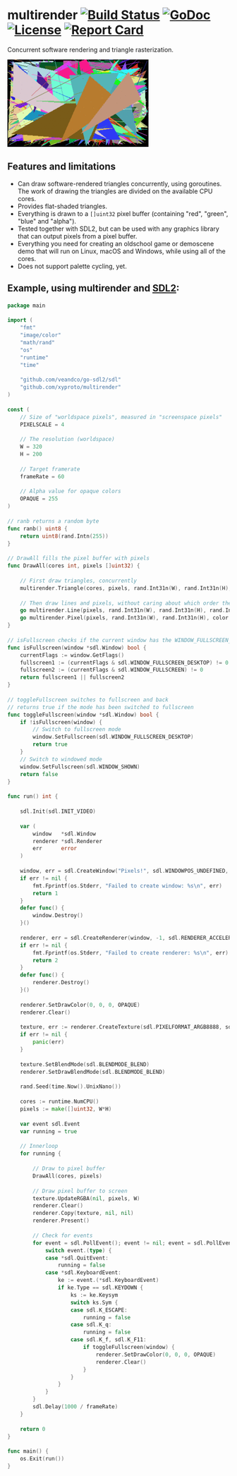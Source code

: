 # multirender [![Build Status](https://travis-ci.org/xyproto/multirender.svg?branch=master)](https://travis-ci.org/xyproto/multirender) [![GoDoc](https://godoc.org/github.com/xyproto/multirender?status.svg)](http://godoc.org/github.com/xyproto/multirender) [![License](http://img.shields.io/badge/license-MIT-red.svg?style=flat)](https://raw.githubusercontent.com/xyproto/multirender/master/LICENSE) [![Report Card](https://img.shields.io/badge/go_report-A+-brightgreen.svg?style=flat)](http://goreportcard.com/report/xyproto/multirender)

Concurrent software rendering and triangle rasterization.

![screencap](img/screencap.gif)

## Features and limitations

* Can draw software-rendered triangles concurrently, using goroutines. The work of drawing the triangles are divided on the available CPU cores.
* Provides flat-shaded triangles.
* Everything is drawn to a `[]uint32` pixel buffer (containing "red", "green", "blue" and "alpha").
* Tested together with SDL2, but can be used with any graphics library that can output pixels from a pixel buffer.
* Everything you need for creating an oldschool game or demoscene demo that will run on Linux, macOS and Windows, while using all of the cores.
* Does not support palette cycling, yet.

## Example, using multirender and [SDL2](https://github.com/veandco/go-sdl2):

```go
package main

import (
	"fmt"
	"image/color"
	"math/rand"
	"os"
	"runtime"
	"time"

	"github.com/veandco/go-sdl2/sdl"
	"github.com/xyproto/multirender"
)

const (
	// Size of "worldspace pixels", measured in "screenspace pixels"
	PIXELSCALE = 4

	// The resolution (worldspace)
	W = 320
	H = 200

	// Target framerate
	frameRate = 60

	// Alpha value for opaque colors
	OPAQUE = 255
)

// ranb returns a random byte
func ranb() uint8 {
	return uint8(rand.Intn(255))
}

// DrawAll fills the pixel buffer with pixels
func DrawAll(cores int, pixels []uint32) {

	// First draw triangles, concurrently
	multirender.Triangle(cores, pixels, rand.Int31n(W), rand.Int31n(H), rand.Int31n(W), rand.Int31n(H), rand.Int31n(W), rand.Int31n(H), color.RGBA{ranb(), ranb(), ranb(), OPAQUE}, W)

	// Then draw lines and pixels, without caring about which order they appear in
	go multirender.Line(pixels, rand.Int31n(W), rand.Int31n(H), rand.Int31n(W), rand.Int31n(H), color.RGBA{ranb(), ranb(), ranb(), OPAQUE}, W)
	go multirender.Pixel(pixels, rand.Int31n(W), rand.Int31n(H), color.RGBA{255, 0, 0, ranb()}, W)
}

// isFullscreen checks if the current window has the WINDOW_FULLSCREEN_DESKTOP flag set
func isFullscreen(window *sdl.Window) bool {
	currentFlags := window.GetFlags()
	fullscreen1 := (currentFlags & sdl.WINDOW_FULLSCREEN_DESKTOP) != 0
	fullscreen2 := (currentFlags & sdl.WINDOW_FULLSCREEN) != 0
	return fullscreen1 || fullscreen2
}

// toggleFullscreen switches to fullscreen and back
// returns true if the mode has been switched to fullscreen
func toggleFullscreen(window *sdl.Window) bool {
	if !isFullscreen(window) {
		// Switch to fullscreen mode
		window.SetFullscreen(sdl.WINDOW_FULLSCREEN_DESKTOP)
		return true
	}
	// Switch to windowed mode
	window.SetFullscreen(sdl.WINDOW_SHOWN)
	return false
}

func run() int {

	sdl.Init(sdl.INIT_VIDEO)

	var (
		window   *sdl.Window
		renderer *sdl.Renderer
		err      error
	)

	window, err = sdl.CreateWindow("Pixels!", sdl.WINDOWPOS_UNDEFINED, sdl.WINDOWPOS_UNDEFINED, int32(W*PIXELSCALE), int32(H*PIXELSCALE), sdl.WINDOW_SHOWN)
	if err != nil {
		fmt.Fprintf(os.Stderr, "Failed to create window: %s\n", err)
		return 1
	}
	defer func() {
		window.Destroy()
	}()

	renderer, err = sdl.CreateRenderer(window, -1, sdl.RENDERER_ACCELERATED)
	if err != nil {
		fmt.Fprintf(os.Stderr, "Failed to create renderer: %s\n", err)
		return 2
	}
	defer func() {
		renderer.Destroy()
	}()

	renderer.SetDrawColor(0, 0, 0, OPAQUE)
	renderer.Clear()

	texture, err := renderer.CreateTexture(sdl.PIXELFORMAT_ARGB8888, sdl.TEXTUREACCESS_STREAMING, W, H)
	if err != nil {
		panic(err)
	}

	texture.SetBlendMode(sdl.BLENDMODE_BLEND)
	renderer.SetDrawBlendMode(sdl.BLENDMODE_BLEND)

	rand.Seed(time.Now().UnixNano())

	cores := runtime.NumCPU()
	pixels := make([]uint32, W*H)

	var event sdl.Event
	var running = true

	// Innerloop
	for running {

		// Draw to pixel buffer
		DrawAll(cores, pixels)

		// Draw pixel buffer to screen
		texture.UpdateRGBA(nil, pixels, W)
		renderer.Clear()
		renderer.Copy(texture, nil, nil)
		renderer.Present()

		// Check for events
		for event = sdl.PollEvent(); event != nil; event = sdl.PollEvent() {
			switch event.(type) {
			case *sdl.QuitEvent:
				running = false
			case *sdl.KeyboardEvent:
				ke := event.(*sdl.KeyboardEvent)
				if ke.Type == sdl.KEYDOWN {
					ks := ke.Keysym
					switch ks.Sym {
					case sdl.K_ESCAPE:
						running = false
					case sdl.K_q:
						running = false
					case sdl.K_f, sdl.K_F11:
						if toggleFullscreen(window) {
							renderer.SetDrawColor(0, 0, 0, OPAQUE)
							renderer.Clear()
						}
					}
				}
			}
		}
		sdl.Delay(1000 / frameRate)
	}

	return 0
}

func main() {
	os.Exit(run())
}
```
